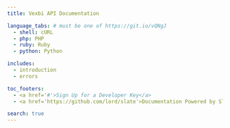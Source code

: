 ```yaml
---
title: Vexbi API Documentation

language_tabs: # must be one of https://git.io/vQNgJ
  - shell: cURL
  - php: PHP
  - ruby: Ruby
  - python: Python

includes:
  - introduction
  - errors

toc_footers:
  - <a href='#'>Sign Up for a Developer Key</a>
  - <a href='https://github.com/lord/slate'>Documentation Powered by Slate</a>

search: true
---
```

